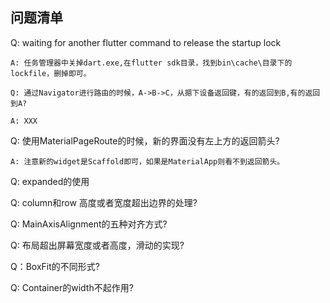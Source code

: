 ## 问题清单


Q: waiting for another flutter command to release the startup lock

    A: 任务管理器中关掉dart.exe,在flutter sdk目录，找到bin\cache\目录下的lockfile，删掉即可。

`Q: 通过Navigator进行路由的时候，A->B->C，从摁下设备返回键，有的返回到B,有的返回到A?`

    A: XXX

Q: 使用MaterialPageRoute的时候，新的界面没有左上方的返回箭头?

    A: 注意新的widget是Scaffold即可，如果是MaterialApp则看不到返回箭头。

Q: expanded的使用

Q: column和row 高度或者宽度超出边界的处理?

Q: MainAxisAlignment的五种对齐方式?

Q: 布局超出屏幕宽度或者高度，滑动的实现?

Q：BoxFit的不同形式?

Q: Container的width不起作用?